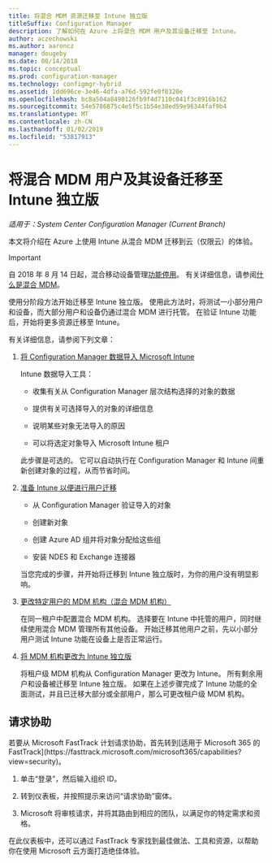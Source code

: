 ```yaml
---
title: 将混合 MDM 资源迁移至 Intune 独立版
titleSuffix: Configuration Manager
description: 了解如何在 Azure 上将混合 MDM 用户及其设备迁移至 Intune。
author: aczechowski
ms.author: aaroncz
manager: dougeby
ms.date: 08/14/2018
ms.topic: conceptual
ms.prod: configuration-manager
ms.technology: configmgr-hybrid
ms.assetid: 1dd696ce-3e46-4dfa-a76d-592fe0f0320e
ms.openlocfilehash: bc8a504a8490126fb9f4d7110c041f3c8916b162
ms.sourcegitcommit: 54e5786875c4e5f5c1b54e38ed59e96344faf9b4
ms.translationtype: MT
ms.contentlocale: zh-CN
ms.lasthandoff: 01/02/2019
ms.locfileid: "53817913"
---
```

# <a name="migrate-hybrid-mdm-users-and-devices-to-intune-standalone"></a>将混合 MDM 用户及其设备迁移至 Intune 独立版

*适用于：System Center Configuration Manager (Current Branch)*    

本文将介绍在 Azure 上使用 Intune 从混合 MDM 迁移到云（仅限云）的体验。 

> [!Important]  
> 自 2018 年 8 月 14 日起，混合移动设备管理[功能停用](/sccm/core/plan-design/changes/deprecated/removed-and-deprecated-cmfeatures)。 有关详细信息，请参阅[什么是混合 MDM](/sccm/mdm/understand/hybrid-mobile-device-management)。<!--Intune feature 2683117-->  


使用分阶段方法开始迁移至 Intune 独立版。 使用此方法时，将测试一小部分用户和设备，而大部分用户和设备仍通过混合 MDM 进行托管。 在验证 Intune 功能后，开始将更多资源迁移至 Intune。    

有关详细信息，请参阅下列文章：    
  
1.  [将 Configuration Manager 数据导入 Microsoft Intune](migrate-import-data.md)   

    Intune 数据导入工具：  

    - 收集有关从 Configuration Manager 层次结构选择的对象的数据  

    - 提供有关可选择导入的对象的详细信息   

    - 说明某些对象无法导入的原因  

    - 可以将选定对象导入 Microsoft Intune 租户  

    此步骤是可选的。 它可以自动执行在 Configuration Manager 和 Intune 间重新创建对象的过程，从而节省时间。  

2.  [准备 Intune 以便进行用户迁移](migrate-prepare-intune.md)    

    - 从 Configuration Manager 验证导入的对象  

    - 创建新对象  

    - 创建 Azure AD 组并将对象分配给这些组  

    - 安装 NDES 和 Exchange 连接器  

    当您完成的步骤，并开始将迁移到 Intune 独立版时，为你的用户没有明显影响。   

3.  [更改特定用户的 MDM 机构（混合 MDM 机构）](migrate-mixed-authority.md)    

    在同一租户中配置混合 MDM 机构。 选择要在 Intune 中托管的用户，同时继续使用混合 MDM 管理所有其他设备。 开始迁移其他用户之前，先以小部分用户测试 Intune 功能在设备上是否正常运行。   

4.  [将 MDM 机构更改为 Intune 独立版](change-mdm-authority.md)     

    将租户级 MDM 机构从 Configuration Manager 更改为 Intune。 所有剩余用户和设备被迁移至 Intune 独立版。 如果在上述步骤完成了 Intune 功能的全面测试，并且已迁移大部分或全部用户，那么可更改租户级 MDM 机构。



## <a name="request-assistance"></a>请求协助
<!--Intune bug 2339232--> 若要从 Microsoft FastTrack 计划请求协助，首先转到[适用于 Microsoft 365 的 FastTrack](https://fasttrack.microsoft.com/microsoft365/capabilities?view=security)。

1. 单击“登录”，然后输入组织 ID。  

2. 转到仪表板，并按照提示来访问“请求协助”窗体。    

3. Microsoft 将审核请求，并将其路由到相应的团队，以满足你的特定需求和资格。  

在此仪表板中，还可以通过 FastTrack 专家找到最佳做法、工具和资源，以帮助你在使用 Microsoft 云方面打造绝佳体验。


